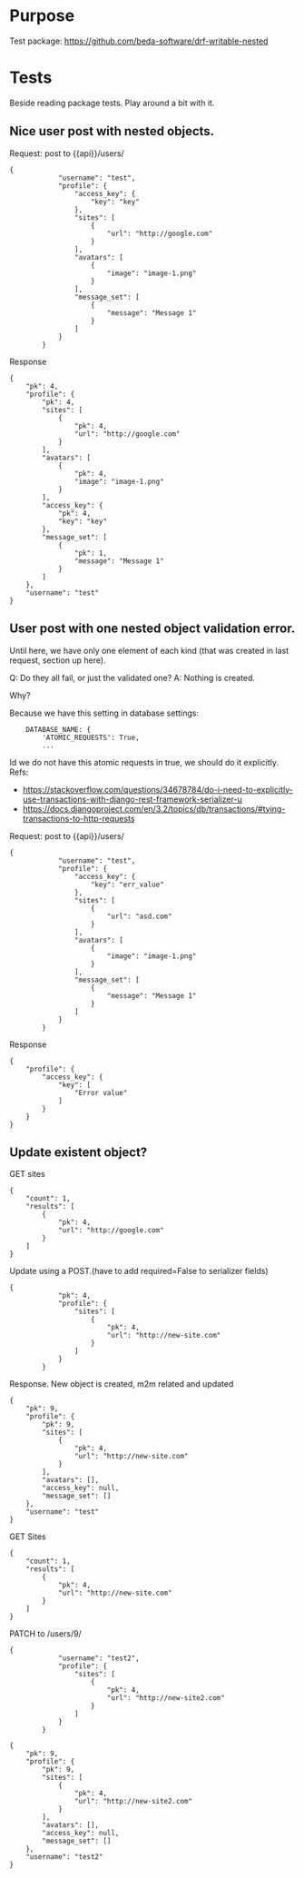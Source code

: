 # Purpose

Test package: https://github.com/beda-software/drf-writable-nested

# Tests

Beside reading package tests. Play around a bit with it.

## Nice user post with nested objects.

Request: post to {{api}}/users/

```text
{
            "username": "test",
            "profile": {
                "access_key": {
                    "key": "key"
                },
                "sites": [
                    {
                        "url": "http://google.com"
                    }
                ],
                "avatars": [
                    {
                        "image": "image-1.png"
                    }
                ],
                "message_set": [
                    {
                        "message": "Message 1"
                    }
                ]
            }
        }
```

Response

```text
{
    "pk": 4,
    "profile": {
        "pk": 4,
        "sites": [
            {
                "pk": 4,
                "url": "http://google.com"
            }
        ],
        "avatars": [
            {
                "pk": 4,
                "image": "image-1.png"
            }
        ],
        "access_key": {
            "pk": 4,
            "key": "key"
        },
        "message_set": [
            {
                "pk": 1,
                "message": "Message 1"
            }
        ]
    },
    "username": "test"
}
```

## User post with one nested object validation error.

Until here, we have only one element of each kind (that was created in last request, section up here).

Q: Do they all fail, or just the validated one?
A: Nothing is created. 

Why?

Because we have this setting in database settings:
```text
    DATABASE_NAME: {
        'ATOMIC_REQUESTS': True,
        ...
```
Id we do not have this atomic requests in true, we should do it explicitly. 
Refs: 
* https://stackoverflow.com/questions/34678784/do-i-need-to-explicitly-use-transactions-with-django-rest-framework-serializer-u
* https://docs.djangoproject.com/en/3.2/topics/db/transactions/#tying-transactions-to-http-requests


Request: post to {{api}}/users/

```text
{
            "username": "test",
            "profile": {
                "access_key": {
                    "key": "err_value"
                },
                "sites": [
                    {
                        "url": "asd.com"
                    }
                ],
                "avatars": [
                    {
                        "image": "image-1.png"
                    }
                ],
                "message_set": [
                    {
                        "message": "Message 1"
                    }
                ]
            }
        }
```

Response

```text
{
    "profile": {
        "access_key": {
            "key": [
                "Error value"
            ]
        }
    }
}
```

## Update existent object?

GET sites

```text
{
    "count": 1,
    "results": [
        {
            "pk": 4,
            "url": "http://google.com"
        }
    ]
}
```

Update using a POST.(have to add required=False to serializer fields)

```text
{
            "pk": 4,
            "profile": {
                "sites": [
                    {
                        "pk": 4,
                        "url": "http://new-site.com"
                    }
                ]
            }
        }
```
Response. New object is created, m2m related and updated

```text
{
    "pk": 9,
    "profile": {
        "pk": 9,
        "sites": [
            {
                "pk": 4,
                "url": "http://new-site.com"
            }
        ],
        "avatars": [],
        "access_key": null,
        "message_set": []
    },
    "username": "test"
}
```

GET Sites

```text
{
    "count": 1,
    "results": [
        {
            "pk": 4,
            "url": "http://new-site.com"
        }
    ]
}
```

PATCH to /users/9/

```text
{
            "username": "test2",
            "profile": {
                "sites": [
                    {
                        "pk": 4,
                        "url": "http://new-site2.com"
                    }
                ]
            }
        }
```
```text
{
    "pk": 9,
    "profile": {
        "pk": 9,
        "sites": [
            {
                "pk": 4,
                "url": "http://new-site2.com"
            }
        ],
        "avatars": [],
        "access_key": null,
        "message_set": []
    },
    "username": "test2"
}
```